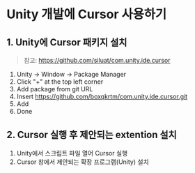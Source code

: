# Unity 개발에 Cursor 사용하기

## 1. Unity에 Cursor 패키지 설치

> 참고: https://github.com/siluat/com.unity.ide.cursor

1. Unity -> Window -> Package Manager
2. Click "+" at the top left corner
3. Add package from git URL
4. Insert https://github.com/boxqkrtm/com.unity.ide.cursor.git
5. Add
6. Done

## 2. Cursor 실행 후 제안되는 extention 설치

1. Unity에서 스크립트 파일 열어 Cursor 실행
2. Cursor 창에서 제안되는 확장 프로그램(Unity) 설치
